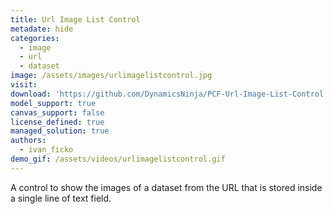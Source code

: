```yaml
---
title: Url Image List Control
metadate: hide
categories:
  - image
  - url
  - dataset
image: /assets/images/urlimagelistcontrol.jpg
visit: 
download: 'https://github.com/DynamicsNinja/PCF-Url-Image-List-Control'
model_support: true
canvas_support: false
license_defined: true
managed_solution: true
authors:
  - ivan_ficko
demo_gif: /assets/videos/urlimagelistcontrol.gif
---
```

A control to show the images of a dataset from the URL that is stored inside a single line of text field.
